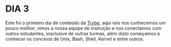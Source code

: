 # DIA 3

Este foi o primeiro dia de conteúdo da [Trybe](https://www.betrybe.com/), aqui nós nos conhecemos um pouco melhor, vimos a nossa equipe de instrução e nos conectamos com outros estudantes, insclusive de outras turmas, além disto começamos a conhecer os conceios de Unix, Bash, Shell, Kernel e entre outros.
